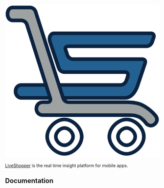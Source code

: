 ![LiveShopper](https://raw.githubusercontent.com/liveshopper/liveshopper-sdk-android/master/docs/images/logo.svg?v=1&sanitize=true)

[LiveShopper](https://liveshopper.com) is the real time insight platform for mobile apps.

## Documentation
